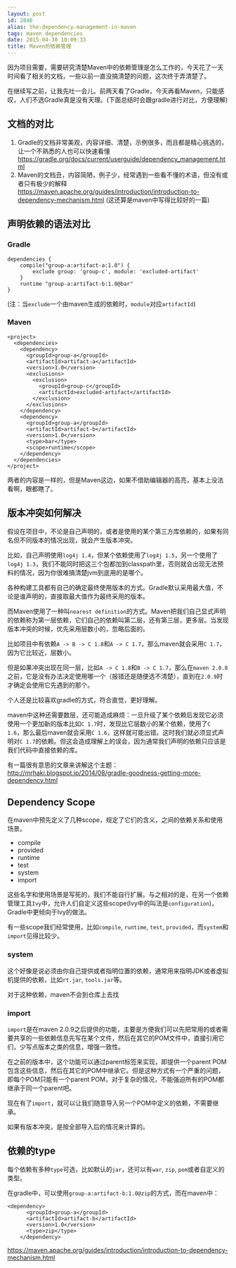 ```yaml
---
layout: post
id: 2846
alias: the-dependency-management-in-maven
tags: maven dependencies
date: 2015-04-30 10:09:33
title: Maven的依赖管理
---
```


因为项目需要，需要研究清楚Maven中的依赖管理是怎么工作的，今天花了一天时间看了相关的文档，一些以前一直没搞清楚的问题，这次终于弄清楚了。

在继续写之前，让我先吐一会儿。前两天看了Gradle，今天再看Maven，只能感叹，人们不选Gradle真是没有天理。(下面总结时会跟gradle进行对比，方便理解)

文档的对比
---------

1. Gradle的文档非常美观，内容详细、清楚，示例很多，而且都是精心挑选的，让一个不熟悉的人也可以快速看懂 https://gradle.org/docs/current/userguide/dependency_management.html
2. Maven的文档丑，内容简陋，例子少，经常遇到一些看不懂的术语，但没有或者只有极少的解释
https://maven.apache.org/guides/introduction/introduction-to-dependency-mechanism.html (这还算是maven中写得比较好的一篇)

声明依赖的语法对比
----------------

### Gradle

```
dependencies {
    compile("group-a:artifact-a:1.0") {
        exclude group: 'group-c', module: 'excluded-artifact'
    }
    runtime "group-a:artifact-b:1.0@bar"
}
```

(注：当`exclude`一个由maven生成的依赖时，`module`对应`artifactId`)

### Maven

```
<project>
  <dependencies>
    <dependency>
      <groupId>group-a</groupId>
      <artifactId>artifact-a</artifactId>
      <version>1.0</version>
      <exclusions>
        <exclusion>
          <groupId>group-c</groupId>
          <artifactId>excluded-artifact</artifactId>
        </exclusion>
      </exclusions>
    </dependency>
    <dependency>
      <groupId>group-a</groupId>
      <artifactId>artifact-b</artifactId>
      <version>1.0</version>
      <type>bar</type>
      <scope>runtime</scope>
    </dependency>
  </dependencies>
</project>
```

两者的内容是一样的，但是Maven这边，如果不借助编辑器的高亮，基本上没法看啊，眼都瞎了。

版本冲突如何解决
-------------

假设在项目中，不论是自己声明的，或者是使用的某个第三方库依赖的，如果有同名但不同版本的情况出现，就会产生版本冲突。

比如，自己声明使用`log4j 1.4`，但某个依赖使用了`log4j 1.5`，另一个使用了`log4j 1.3`，我们不能同时把这三个包都加到classpath里，否则就会出现无法预料的情况，因为你很难搞清楚jvm到底用的是哪个。

各种构建工具都有自己的确定最终使用版本的方式。Gradle默认采用最大值，不论是谁声明的，直接取最大值作为最终采用的版本。

而Maven使用了一种叫`nearest definition`的方式。Maven把我们自己显式声明的依赖称为第一层依赖，它们自己的依赖叫第二层，还有第三层，更多层。当发现版本冲突的时候，优先采用层数小的，忽略后面的。

比如项目中有依赖`A -> B -> C 1.8`和`A -> C 1.7`，那么maven就会采用`C 1.7`，因为它比较近，层数小。

但是如果冲突出现在同一层，比如`A -> C 1.8`和`B -> C 1.7`，那么在`maven 2.0.8`之前，它是没有办法决定使用哪一个（报错还是随便选不清楚），直到在`2.0.9`时才确定会使用它先遇到的那个。

个人还是比较喜欢gradle的方式，符合直觉，更好理解。

maven中这种还需要数层，还可能造成麻烦：一旦升级了某个依赖后发现它必须使用一个更加新的版本比如`C 1.7`时，发现比它层数小的某个依赖，使用了`C 1.6`，那么最后maven就会采用`C 1.6`，这样就可能出错。这时我们就必须显式声明对`C 1.7`的依赖。但这会造成理解上的误会，因为通常我们声明的依赖只应该是我们代码中直接依赖的库。

有一篇很有意思的文章来讲解这个主题：http://mrhaki.blogspot.jp/2014/08/gradle-goodness-getting-more-dependency.html

Dependency Scope
-----------------

在maven中预先定义了几种scope，规定了它们的含义，之间的依赖关系和使用场景。

- compile
- provided
- runtime
- test
- system
- import

这些名字和使用场景是写死的，我们不能自行扩展。与之相对的是，在另一个依赖管理工具`Ivy`中，允许人们自定义这些scope(Ivy中的叫法是`configuration`)，Gradle中更倾向于Ivy的做法。

有一些scope我们经常使用，比如`compile`, `runtime`, `test`, `provided`，而`system`和`import`见得比较少。

### system

这个好像是说必须由你自己提供或者指明位置的依赖，通常用来指明JDK或者虚拟机提供的依赖，比如`rt.jar`, `tools.jar`等。

对于这种依赖，maven不会到仓库上去找

### import

`import`是在maven 2.0.9之后提供的功能，主要是方便我们可以先把常用的或者需要共享的一些依赖信息先写在某个文件，然后在其它的POM文件中，直接引用它们，少写点版本之类的信息，增强一致性。

在之前的版本中，这个功能可以通过parent标签来实现，即提供一个parent POM包含这些信息，然后在其它的POM中继承它。但是这种方式有一个严重的问题，即每个POM只能有一个parent POM，对于复杂的情况，不能强迫所有的POM都继承于同一个parent吧。

现在有了`import`，就可以让我们随意导入另一个POM中定义的依赖，不需要继承。

如果有版本冲突，是按全部导入后的情况来计算的。

依赖的type
---------

每个依赖有多种`type`可选，比如默认的`jar`，还可以有`war`, `zip`, `pom`或者自定义的类型。

在gradle中，可以使用`group-a:artifact-b:1.0@zip`的方式，而在maven中：

```
<dependency>
      <groupId>group-a</groupId>
      <artifactId>artifact-b</artifactId>
      <version>1.0</version>
      <type>zip</type>
    </dependency>
```



https://maven.apache.org/guides/introduction/introduction-to-dependency-mechanism.html